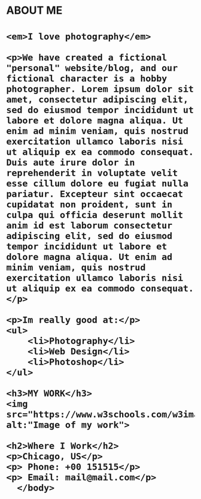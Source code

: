<!DOCTYPE html>
<html>
<head>
  <title>About me</title>
</head>
<body>
    <h1>ABOUT ME<h1>

    <em>I love photography</em>

    <p>We have created a fictional "personal" website/blog, and our fictional character is a hobby photographer. Lorem ipsum dolor sit amet, consectetur adipiscing elit, sed do eiusmod tempor incididunt ut labore et dolore magna aliqua. Ut enim ad minim veniam, quis nostrud exercitation ullamco laboris nisi ut aliquip ex ea commodo consequat. Duis aute irure dolor in reprehenderit in voluptate velit esse cillum dolore eu fugiat nulla pariatur. Excepteur sint occaecat cupidatat non proident, sunt in culpa qui officia deserunt mollit anim id est laborum consectetur adipiscing elit, sed do eiusmod tempor incididunt ut labore et dolore magna aliqua. Ut enim ad minim veniam, quis nostrud exercitation ullamco laboris nisi ut aliquip ex ea commodo consequat.</p>

    <p>Im really good at:</p>
    <ul>
        <li>Photography</li>
        <li>Web Design</li>
        <li>Photoshop</li>
    </ul>

    <h3>MY WORK</h3>
    <img src="https://www.w3schools.com/w3images/p2.jpg" alt:"Image of my work">

    <h2>Where I Work</h2>
    <p>Chicago, US</p>
    <p> Phone: +00 151515</p>
    <p> Email: mail@mail.com</p>
      </body>
</html>